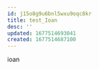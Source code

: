 ```yaml
---
id: j15o8g9u6bnl5wxu9oqc8kr
title: test_Ioan
desc: ''
updated: 1677514693041
created: 1677514687100
---
```

ioan